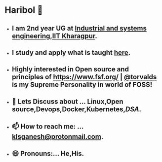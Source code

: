 #                                                 Haribol 👋

- ## I am 2nd year UG at [Industrial and systems engineering,IIT Kharagpur](http://www.iitkgp.ac.in/department/IM).
- ## I study and apply what is taught [here](vedabase.io).
- ## Highly interested in Open source and principles of https://www.fsf.org/  |  [@torvalds](github.com/torvalds) is my Supreme Personality in world of FOSS!
- ## 💬 Lets Discuss about ... Linux,Open source,Devops,Docker,Kubernetes,_DSA_.
- ## 📫 How to reach me: ... klsganesh@protonmail.com.
- ## 😄 Pronouns:... He,His.
